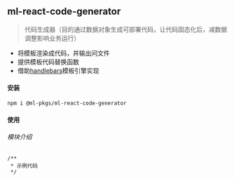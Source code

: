 ## ml-react-code-generator

>  代码生成器（目的通过数据对象生成可部署代码，让代码固态化后，减数据调整影响业务运行）

- 将模板渲染成代码，并输出问文件
- 提供模板代码替换函数
- 借助[handlebars](https://www.npmjs.com/package/handlebars)模板引擎实现



#### 安装

`npm i @ml-pkgs/ml-react-code-generator`

#### 使用


######  模块介绍

```
/**
 * 示例代码
 */

```


